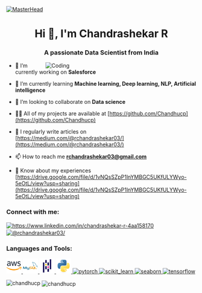 [![MasterHead](https://miro.medium.com/max/1400/0*tBpl-eS41qcfLe1a.gif)](https://rishavchanda.io)

<h1 align="center">Hi 👋, I'm Chandrashekar R</h1>
<h3 align="center">A passionate Data Scientist from India</h3>
<img align="right" alt="Coding" width="400" src="https://camo.githubusercontent.com/c1dcb74cc1c1835b1d716f5051499a2814c683c806b15f04b0eba492863703e9/68747470733a2f2f63646e2e6472696262626c652e636f6d2f75736572732f3733303730332f73637265656e73686f74732f363538313234332f6176656e746f2e676966">



- 🔭 I’m currently working on **Salesforce**

- 🌱 I’m currently learning **Machine learning, Deep learning, NLP, Artificial intelligence**

- 👯 I’m looking to collaborate on **Data science**

- 👨‍💻 All of my projects are available at [https://github.com/Chandhucp](https://github.com/Chandhucp)

- 📝 I regularly write articles on [https://medium.com/@rchandrashekar03/](https://medium.com/@rchandrashekar03/)

- 📫 How to reach me **rchandrashekar03@gmail.com**

- 📄 Know about my experiences [https://drive.google.com/file/d/1vNQsSZpP1lnYMBGC5UKfULYWyo-5eOtL/view?usp=sharing](https://drive.google.com/file/d/1vNQsSZpP1lnYMBGC5UKfULYWyo-5eOtL/view?usp=sharing)

<h3 align="left">Connect with me:</h3>
<p align="left">
<a href="https://linkedin.com/in/https://www.linkedin.com/in/chandrashekar-r-4aa158170" target="blank"><img align="center" src="https://raw.githubusercontent.com/rahuldkjain/github-profile-readme-generator/master/src/images/icons/Social/linked-in-alt.svg" alt="https://www.linkedin.com/in/chandrashekar-r-4aa158170" height="30" width="40" /></a>
<a href="https://medium.com/@rchandrashekar03/" target="blank"><img align="center" src="https://raw.githubusercontent.com/rahuldkjain/github-profile-readme-generator/master/src/images/icons/Social/medium.svg" alt="@rchandrashekar03/" height="30" width="40" /></a>
</p>

<h3 align="left">Languages and Tools:</h3>
<p align="left"> <a href="https://aws.amazon.com" target="_blank" rel="noreferrer"> <img src="https://raw.githubusercontent.com/devicons/devicon/master/icons/amazonwebservices/amazonwebservices-original-wordmark.svg" alt="aws" width="40" height="40"/> </a> <a href="https://www.mysql.com/" target="_blank" rel="noreferrer"> <img src="https://raw.githubusercontent.com/devicons/devicon/master/icons/mysql/mysql-original-wordmark.svg" alt="mysql" width="40" height="40"/> </a> <a href="https://pandas.pydata.org/" target="_blank" rel="noreferrer"> <img src="https://raw.githubusercontent.com/devicons/devicon/2ae2a900d2f041da66e950e4d48052658d850630/icons/pandas/pandas-original.svg" alt="pandas" width="40" height="40"/> </a> <a href="https://www.python.org" target="_blank" rel="noreferrer"> <img src="https://raw.githubusercontent.com/devicons/devicon/master/icons/python/python-original.svg" alt="python" width="40" height="40"/> </a> <a href="https://pytorch.org/" target="_blank" rel="noreferrer"> <img src="https://www.vectorlogo.zone/logos/pytorch/pytorch-icon.svg" alt="pytorch" width="40" height="40"/> </a> <a href="https://scikit-learn.org/" target="_blank" rel="noreferrer"> <img src="https://upload.wikimedia.org/wikipedia/commons/0/05/Scikit_learn_logo_small.svg" alt="scikit_learn" width="40" height="40"/> </a> <a href="https://seaborn.pydata.org/" target="_blank" rel="noreferrer"> <img src="https://seaborn.pydata.org/_images/logo-mark-lightbg.svg" alt="seaborn" width="40" height="40"/> </a> <a href="https://www.tensorflow.org" target="_blank" rel="noreferrer"> <img src="https://www.vectorlogo.zone/logos/tensorflow/tensorflow-icon.svg" alt="tensorflow" width="40" height="40"/> </a> </p>

<p><img align="left" src="https://github-readme-stats.vercel.app/api/top-langs?username=chandhucp&show_icons=true&locale=en&layout=compact" alt="chandhucp" /></p>

<p>&nbsp;<img align="center" src="https://github-readme-stats.vercel.app/api?username=chandhucp&show_icons=true&locale=en" alt="chandhucp" /></p>
